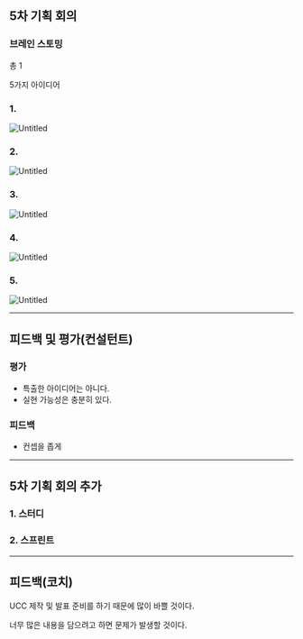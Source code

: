 ## 5차 기획 회의

### 브레인 스토밍

총 1

5가지 아이디어

### 1.

![Untitled](https://s3-us-west-2.amazonaws.com/secure.notion-static.com/9fd4b6cb-a300-4ea0-ae3a-c21f4002f3a4/Untitled.png)

### 2.

![Untitled](https://s3-us-west-2.amazonaws.com/secure.notion-static.com/0a663c61-9036-4f53-9717-375e175a79b7/Untitled.png)

### 3.

![Untitled](https://s3-us-west-2.amazonaws.com/secure.notion-static.com/ad238f74-446c-4e07-84fe-4291a5033657/Untitled.png)

### 4.

![Untitled](https://s3-us-west-2.amazonaws.com/secure.notion-static.com/fe5e21a2-0064-4eda-a87c-135228f12239/Untitled.png)

### 5.

![Untitled](https://s3-us-west-2.amazonaws.com/secure.notion-static.com/2209cd43-068a-4dfb-baa9-fcfcf395c29a/Untitled.png)

---

## 피드백 및 평가(컨설턴트)

### 평가

- 특출한 아이디어는 아니다.
- 실현 가능성은 충분히 있다.

### 피드백

- 컨셉을 좁게

---

## 5차 기획 회의 추가

### 1. 스터디

### 2. 스프린트

---

## 피드백(코치)

UCC 제작 및 발표 준비를 하기 때문에 많이 바쁠 것이다.

너무 많은 내용을 담으려고 하면 문제가 발생할 것이다.
